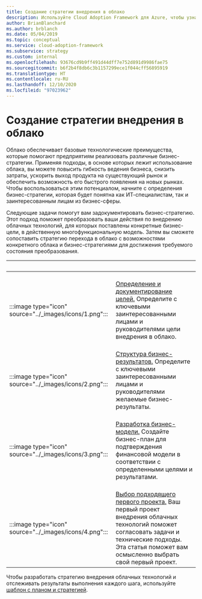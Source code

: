 ```yaml
---
title: Создание стратегии внедрения в облако
description: Используйте Cloud Adoption Framework для Azure, чтобы узнать, как облако может помочь оптимизировать бизнес-стратегию.
author: BrianBlanchard
ms.author: brblanch
ms.date: 05/04/2019
ms.topic: conceptual
ms.service: cloud-adoption-framework
ms.subservice: strategy
ms.custom: internal
ms.openlocfilehash: 93676cd9b9ff491d44dff7e752d891d9986fae75
ms.sourcegitcommit: b6f2b4f8db6c3b1157299ece1f044cff56895919
ms.translationtype: HT
ms.contentlocale: ru-RU
ms.lasthandoff: 12/10/2020
ms.locfileid: "97023962"
---
```

# <a name="develop-a-cloud-adoption-strategy"></a>Создание стратегии внедрения в облако

Облако обеспечивает базовые технологические преимущества, которые помогают предприятиям реализовать различные бизнес-стратегии. Применяя подходы, в основе которых лежит использование облака, вы можете повысить гибкость ведения бизнеса, снизить затраты, ускорить выход продукта на существующий рынок и обеспечить возможность его быстрого появления на новых рынках. Чтобы воспользоваться этим потенциалом, начните с определения бизнес-стратегии, которая будет понятна как ИТ-специалистам, так и заинтересованным лицам из бизнес-сферы.

Следующие задачи помогут вам задокументировать бизнес-стратегию. Этот подход поможет преобразовать ваши действия по внедрению облачных технологий, для которых поставлены конкретные бизнес-цели, в действенную многофункциональную модель. Затем вы сможете сопоставить стратегию перехода в облако с возможностями конкретного облака и бизнес-стратегиями для достижения требуемого состояния преобразования.

| <span title="Значок">&nbsp;</span> | <span title="Описание">&nbsp;</span> |
|--|--|
| <br> :::image type="icon" source="../_images/icons/1.png"::: | <br> [Определение и документирование целей.](./motivations.md) Определите с ключевыми заинтересованными лицами и руководителями цели внедрения в облако. |
| <br> :::image type="icon" source="../_images/icons/2.png"::: | <br> [Структура бизнес-результатов.](./business-outcomes/index.md) Определите с ключевыми заинтересованными лицами и руководителями желаемые бизнес-результаты. |
| <br> :::image type="icon" source="../_images/icons/3.png"::: | <br> [Разработка бизнес-модели.](./cloud-migration-business-case.md) Создайте бизнес-план для подтверждения финансовой модели в соответствии с определенными целями и результатами. |
| <br> :::image type="icon" source="../_images/icons/4.png"::: | <br> [Выбор подходящего первого проекта.](./first-adoption-project.md) Ваш первый проект внедрения облачных технологий поможет согласовать задачи и технические подходы. Эта статья поможет вам осмысленно выбрать свой первый проект. |

Чтобы разработать стратегию внедрения облачных технологий и отслеживать результаты выполнения каждого шага, используйте [шаблон с планом и стратегией](https://raw.githubusercontent.com/microsoft/CloudAdoptionFramework/master/plan/cloud-adoption-framework-strategy-and-plan-template.docx).
